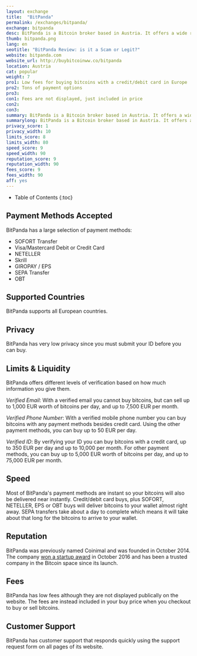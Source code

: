 ```yaml
---
layout: exchange
title:  "BitPanda"
permalink: /exchanges/bitpanda/
exchange: bitpanda
desc: BitPanda is a Bitcoin broker based in Austria. It offers a wide range of payment methods and has good prices.  
thumb: bitpanda.png
lang: en
seotitle: "BitPanda Review: is it a Scam or Legit?"
website: bitpanda.com
website_url: http://buybitcoinww.co/bitpanda
location: Austria
cat: popular
weight: 7
pro1: Low fees for buying bitcoins with a credit/debit card in Europe
pro2: Tons of payment options
pro3: 
con1: Fees are not displayed, just included in price
con2: 
con3:
summary: BitPanda is a Bitcoin broker based in Austria. It offers a wide range of payment methods and has good prices.
summarylong: BitPanda is a Bitcoin broker based in Austria. It offers a wide range of payment methods and has good prices.  
privacy_score: 1
privacy_width: 10
limits_score: 8
limits_width: 80
speed_score: 9
speed_width: 90
reputation_score: 9
reputation_width: 90
fees_score: 9
fees_width: 90
aff: yes
---
```


* Table of Contents
{:toc}

## Payment Methods Accepted

BitPanda has a large selection of payment methods: 

* SOFORT Transfer
* Visa/Mastercard Debit or Credit Card
* NETELLER
* Skrill
* GIROPAY / EPS
* SEPA Transfer
* OBT

## Supported Countries

BitPanda supports all European countries. 

## Privacy

BitPanda has very low privacy since you must submit your ID before you can buy. 

## Limits & Liquidity

BitPanda offers different levels of verification based on how much information you give them. 

*Verified Email*: With a verified email you cannot buy bitcoins, but can sell up to 1,000 EUR worth of bitcoins per day, and up to 7,500 EUR per month. 

*Verified Phone Number*: With a verified mobile phone number you can buy bitcoins with any payment methods besides credit card. Using the other payment methods, you can buy up to 50 EUR per day. 

*Verified ID*: By verifying your ID you can buy bitcoins with a credit card, up to 350 EUR per day and up to 10,000 per month. For other payment methods, you can buy up to 5,000 EUR worth of bitcoins per day, and up to 75,000 EUR per month. 

## Speed

Most of BitPanda's payment methods are instant so your bitcoins will also be delivered near instantly. Credit/debit card buys, plus SOFORT, NETELLER, EPS or OBT buys will deliver bitcoins to your wallet almost right away. SEPA transfers take about a day to complete which means it will take about that long for the bitcoins to arrive to your wallet. 

## Reputation

BitPanda was previously named Coinimal and was founded in October 2014. The company [won a startup award](https://twitter.com/BITPANDAcom/status/790845899211759616) in October 2016 and has been a trusted company in the Bitcoin space since its launch.  

## Fees

BitPanda has low fees although they are not displayed publically on the website. The fees are instead included in your buy price when you checkout to buy or sell bitcoins. 

## Customer Support

BitPanda has customer support that responds quickly using the support request form on all pages of its website. 